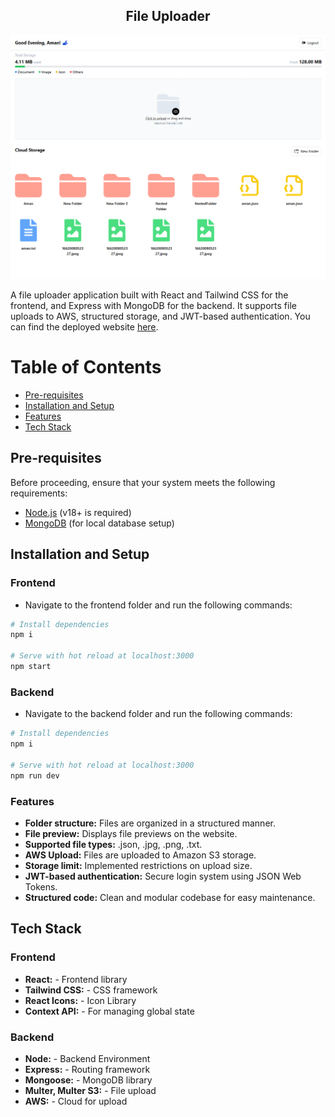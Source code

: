 <h2 align="center">
    File Uploader
    <br />
</h2>

<div align="center">
    <img src="./frontend/public/illustration.png" alt="Illustration" />
</div>

A file uploader application built with React and Tailwind CSS for the frontend, and Express with MongoDB for the backend. It supports file uploads to AWS, structured storage, and JWT-based authentication. You can find the deployed website [here](https://your-app-url.com).

# Table of Contents

* [Pre-requisites](#pre-requisites)
* [Installation and Setup](#installation-and-setup)
* [Features](#features)
* [Tech Stack](#tech-stack)

## Pre-requisites

Before proceeding, ensure that your system meets the following requirements:

- [Node.js](https://nodejs.org/en/download/) (v18+ is required)
- [MongoDB](https://www.mongodb.com/try/download/community) (for local database setup)

## Installation and Setup

### Frontend  
- Navigate to the frontend folder and run the following commands:

```bash
# Install dependencies
npm i

# Serve with hot reload at localhost:3000
npm start
```

### Backend  
- Navigate to the backend folder and run the following commands:

```bash
# Install dependencies
npm i

# Serve with hot reload at localhost:3000
npm run dev
```

### Features
- <b>Folder structure:</b> Files are organized in a structured manner.
- <b>File preview:</b> Displays file previews on the website.
- <b>Supported file types:</b> .json, .jpg, .png, .txt.
- <b>AWS Upload:</b> Files are uploaded to Amazon S3 storage.
- <b>Storage limit:</b> Implemented restrictions on upload size.
- <b>JWT-based authentication:</b> Secure login system using JSON Web Tokens.
- <b>Structured code:</b> Clean and modular codebase for easy maintenance.

## Tech Stack

### Frontend
- <b>React:</b> - Frontend library
- <b>Tailwind CSS:</b> - CSS framework
- <b>React Icons:</b> - Icon Library
- <b>Context API:</b> - For managing global state

### Backend
- <b>Node:</b> - Backend Environment
- <b>Express:</b> - Routing framework
- <b>Mongoose:</b> - MongoDB library
- <b>Multer, Multer S3:</b> - File upload
- <b>AWS:</b> - Cloud for upload

